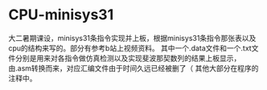 # CPU-minisys31
大二暑期课设，minisys31条指令实现并上板，根据minisys31条指令那张表以及cpu的结构来写的。部分有参考b站上视频资料。
其中一个.data文件和一个.txt文件分别是用来对各指令做仿真检测以及实现斐波那契数列的结果上板显示，由.asm转换而来，对应汇编文件由于时间久远已经被删了（
其他大部分在程序的注释中。
